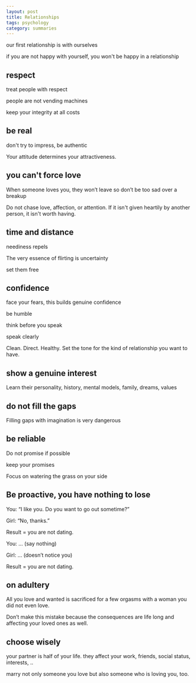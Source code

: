 ```yaml
---
layout: post
title: Relationships
tags: psychology
category: summaries 
---
```


our first relationship is with ourselves

if you are not happy with yourself, you won't be happy in a relationship


## respect

treat people with respect

people are not vending machines 

keep your integrity at all costs 


## be real

don't try to impress, be authentic

Your attitude determines your attractiveness.

## you can't force love

When someone loves you, they won’t leave so don’t be too sad over a breakup

Do not chase love, affection, or attention. If it isn't given heartily by another person, it isn't worth having.

## time and distance

neediness repels

The very essence of flirting is uncertainty

set them free


## confidence

face your fears, this builds genuine confidence

be humble 

think before you speak 

speak clearly

Clean. Direct. Healthy. Set the tone for the kind of relationship you want to have.

## show a genuine interest

Learn their personality, history, mental models, family, dreams, values

## do not fill the gaps

Filling gaps with imagination is very dangerous 

## be reliable 

Do not promise if possible

keep your promises

Focus on watering the grass on your side 

## Be proactive, you have nothing to lose

You: “I like you. Do you want to go out sometime?”

Girl: “No, thanks.”

Result = you are not dating.


You: … (say nothing)

Girl: … (doesn’t notice you)

Result = you are not dating.


## on adultery 

All you love and wanted is sacrificed for a few orgasms with a woman you did not even love.

Don’t make this mistake because the consequences are life long and affecting your loved ones as well. 

## choose wisely

your partner is half of your life. they affect your work, friends, social status, interests, ..

marry not only someone you love but also someone who is loving you, too. 
